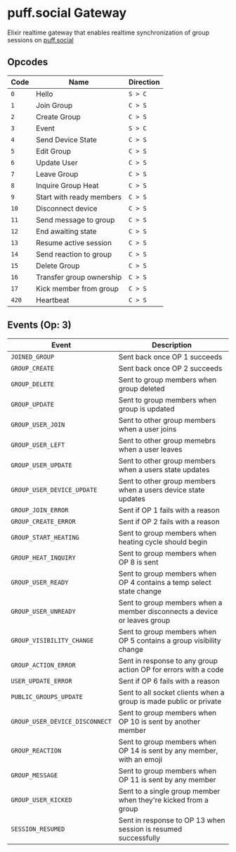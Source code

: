 # puff.social Gateway

Elixir realtime gateway that enables realtime synchronization of group sessions on [puff.social](https://puff.social)

## Opcodes

| Code   | Name                     | Direction |
| ------ | ------------------------ | --------- |
| `0`    | Hello                    | `S > C`   |
| `1`    | Join Group               | `C > S`   |
| `2`    | Create Group             | `C > S`   |
| `3`    | Event                    | `S > C`   |
| `4`    | Send Device State        | `C > S`   |
| `5`    | Edit Group               | `C > S`   |
| `6`    | Update User              | `C > S`   |
| `7`    | Leave Group              | `C > S`   |
| `8`    | Inquire Group Heat       | `C > S`   |
| `9`    | Start with ready members | `C > S`   |
| `10`   | Disconnect device        | `C > S`   |
| `11`   | Send message to group    | `C > S`   |
| `12`   | End awaiting state       | `C > S`   |
| `13`   | Resume active session    | `C > S`   |
| `14`   | Send reaction to group   | `C > S`   |
| `15`   | Delete Group             | `C > S`   |
| `16`   | Transfer group ownership | `C > S`   |
| `17`   | Kick member from group   | `C > S`   |
| `420`  | Heartbeat                | `C > S`   |

## Events (Op: 3)

| Event                          | Description                                                              |
| ------------------------------ | ------------------------------------------------------------------------ |
| `JOINED_GROUP`                 | Sent back once OP 1 succeeds                                             |
| `GROUP_CREATE`                 | Sent back once OP 2 succeeds                                             |
| `GROUP_DELETE`                 | Sent to group members when group deleted                                 |
| `GROUP_UPDATE`                 | Sent to group members when group is updated                              |
| `GROUP_USER_JOIN`              | Sent to other group members when a user joins                            |
| `GROUP_USER_LEFT`              | Sent to other group memebrs when a user leaves                           |
| `GROUP_USER_UPDATE`            | Sent to other group members when a users state updates                   |
| `GROUP_USER_DEVICE_UPDATE`     | Sent to other group members when a users device state updates            |
| `GROUP_JOIN_ERROR`             | Sent if OP 1 fails with a reason                                         |
| `GROUP_CREATE_ERROR`           | Sent if OP 2 fails with a reason                                         |
| `GROUP_START_HEATING`          | Sent to group members when heating cycle should begin                    |
| `GROUP_HEAT_INQUIRY`           | Sent to group members when OP 8 is sent                                  |
| `GROUP_USER_READY`             | Sent to group members when OP 4 contains a temp select state change      |
| `GROUP_USER_UNREADY`           | Sent to group members when a member disconnects a device or leaves group |
| `GROUP_VISIBILITY_CHANGE`      | Sent to group members when OP 5 contains a group visibility change       |
| `GROUP_ACTION_ERROR`           | Sent in response to any group action OP for errors with a code           |
| `USER_UPDATE_ERROR`            | Sent if OP 6 fails with a reason                                         |
| `PUBLIC_GROUPS_UPDATE`         | Sent to all socket clients when a group is made public or private        |
| `GROUP_USER_DEVICE_DISCONNECT` | Sent to group members when OP 10 is sent by another member               |
| `GROUP_REACTION`               | Sent to group members when OP 14 is sent by any member, with an emoji    |
| `GROUP_MESSAGE`                | Sent to group members when OP 11 is sent by any member                   |
| `GROUP_USER_KICKED`            | Sent to a single group member when they're kicked from a group           |
| `SESSION_RESUMED`              | Sent in response to OP 13 when session is resumed successfully           |
